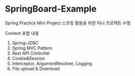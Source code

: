 # SpringBoard-Example

Spring Practice Mini Project
스프링 활용을 위한 미니 프로젝트 수행

Context
포함 내용

1. Spring-JDBC
2. Spring MVC Pattern
3. Rest API Controller
4. Cookie&Session
5. Interceptor, ArgumentResolver, Logging
6. File upload & Download
